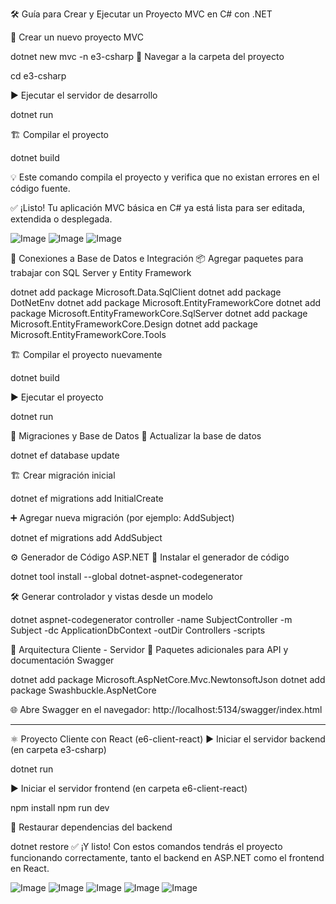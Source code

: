 🛠️ Guía para Crear y Ejecutar un Proyecto MVC en C# con .NET

🚀 Crear un nuevo proyecto MVC

dotnet new mvc -n e3-csharp
📁 Navegar a la carpeta del proyecto

cd e3-csharp

▶️ Ejecutar el servidor de desarrollo

dotnet run

🏗️ Compilar el proyecto

dotnet build

💡 Este comando compila el proyecto y verifica que no existan errores en el código fuente.

✅ ¡Listo!
Tu aplicación MVC básica en C# ya está lista para ser editada, extendida o desplegada.

![Image](https://github.com/user-attachments/assets/04f50261-8cb0-420c-bc00-5c2cf1c6190e)
![Image](https://github.com/user-attachments/assets/112a50c9-4176-4eea-a1f0-ce65ff62935f)
![Image](https://github.com/user-attachments/assets/179773fe-21a9-4ea8-a608-0030602238ca)

🔌 Conexiones a Base de Datos e Integración
📦 Agregar paquetes para trabajar con SQL Server y Entity Framework

dotnet add package Microsoft.Data.SqlClient
dotnet add package DotNetEnv
dotnet add package Microsoft.EntityFrameworkCore
dotnet add package Microsoft.EntityFrameworkCore.SqlServer
dotnet add package Microsoft.EntityFrameworkCore.Design
dotnet add package Microsoft.EntityFrameworkCore.Tools

🏗️ Compilar el proyecto nuevamente

dotnet build

▶️ Ejecutar el proyecto

dotnet run

🧱 Migraciones y Base de Datos
🔄 Actualizar la base de datos

dotnet ef database update

🏗️ Crear migración inicial

dotnet ef migrations add InitialCreate

➕ Agregar nueva migración (por ejemplo: AddSubject)

dotnet ef migrations add AddSubject

⚙️ Generador de Código ASP.NET
🧰 Instalar el generador de código

dotnet tool install --global dotnet-aspnet-codegenerator

🛠️ Generar controlador y vistas desde un modelo

dotnet aspnet-codegenerator controller -name SubjectController -m Subject -dc ApplicationDbContext -outDir Controllers -scripts

🧱 Arquitectura Cliente - Servidor
🔌 Paquetes adicionales para API y documentación Swagger

dotnet add package Microsoft.AspNetCore.Mvc.NewtonsoftJson
dotnet add package Swashbuckle.AspNetCore

🌐 Abre Swagger en el navegador:
http://localhost:5134/swagger/index.html

------------------------------------------------------------------------------------------------------------------------------------------------------------------------------

⚛️ Proyecto Cliente con React (e6-client-react)
▶️ Iniciar el servidor backend (en carpeta e3-csharp)

dotnet run

▶️ Iniciar el servidor frontend (en carpeta e6-client-react)

npm install
npm run dev

🔄 Restaurar dependencias del backend

dotnet restore
✅ ¡Y listo! Con estos comandos tendrás el proyecto funcionando correctamente, tanto el backend en ASP.NET como el frontend en React.

![Image](https://github.com/user-attachments/assets/d7df216b-84bb-4ac8-9243-d393d9d181bd)
![Image](https://github.com/user-attachments/assets/0c931bfa-f2c3-4ac2-8825-fad060d746e8)
![Image](https://github.com/user-attachments/assets/a80eac4c-37b0-438c-af17-41de5da203a8)
![Image](https://github.com/user-attachments/assets/40b313d1-1f7d-40e7-a258-4b6b4eb81263)
![Image](https://github.com/user-attachments/assets/be1d7863-3966-48f3-8912-b4dc14e86a24)
